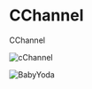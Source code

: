 # CChannel

CChannel

![cChannel](https://raw.githubusercontent.com/PerroCrazy/CChannel/master/CChanel.png)


![BabyYoda](https://raw.githubusercontent.com/PerroCrazy/CChannel/master/babyyoda.png)
